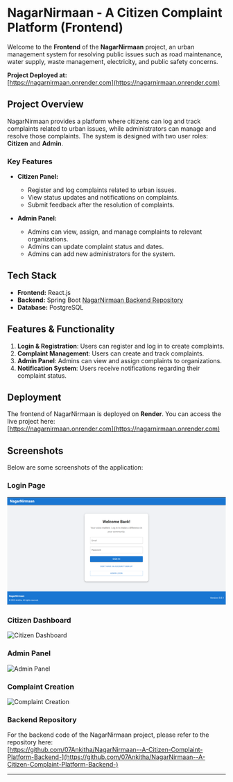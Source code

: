 # NagarNirmaan - A Citizen Complaint Platform (Frontend)

Welcome to the **Frontend** of the **NagarNirmaan** project, an urban management system for resolving public issues such as road maintenance, water supply, waste management, electricity, and public safety concerns.

**Project Deployed at:**  
[https://nagarnirmaan.onrender.com](https://nagarnirmaan.onrender.com)

## Project Overview
NagarNirmaan provides a platform where citizens can log and track complaints related to urban issues, while administrators can manage and resolve those complaints. The system is designed with two user roles: **Citizen** and **Admin**.

### Key Features
- **Citizen Panel:**
  - Register and log complaints related to urban issues.
  - View status updates and notifications on complaints.
  - Submit feedback after the resolution of complaints.
  
- **Admin Panel:**
  - Admins can view, assign, and manage complaints to relevant organizations.
  - Admins can update complaint status and dates.
  - Admins can add new administrators for the system.

## Tech Stack
- **Frontend:** React.js
- **Backend:**  Spring Boot [NagarNirmaan Backend Repository](https://github.com/07Ankitha/NagarNirmaan--A-Citizen-Complaint-Platform-Backend-)
- **Database:** PostgreSQL

## Features & Functionality
1. **Login & Registration**: Users can register and log in to create complaints.
2. **Complaint Management**: Users can create and track complaints.
3. **Admin Panel**: Admins can view and assign complaints to organizations.
4. **Notification System**: Users receive notifications regarding their complaint status.

## Deployment

The frontend of NagarNirmaan is deployed on **Render**. You can access the live project here:  
[https://nagarnirmaan.onrender.com](https://nagarnirmaan.onrender.com)

## Screenshots

Below are some screenshots of the application:

### Login Page
![Login Page](https://raw.githubusercontent.com/07Ankitha/NagarNirmaan--A-Citizen-Complaint-Platform-Frontend-/main/nagarnirmaan%20login.png)

### Citizen Dashboard
![Citizen Dashboard](images/citizen-dashboard.png)

### Admin Panel
![Admin Panel](images/admin-panel.png)

### Complaint Creation
![Complaint Creation](images/complaint-creation.png)


### Backend Repository
For the backend code of the NagarNirmaan project, please refer to the repository here:  
[https://github.com/07Ankitha/NagarNirmaan--A-Citizen-Complaint-Platform-Backend-](https://github.com/07Ankitha/NagarNirmaan--A-Citizen-Complaint-Platform-Backend-)

---

